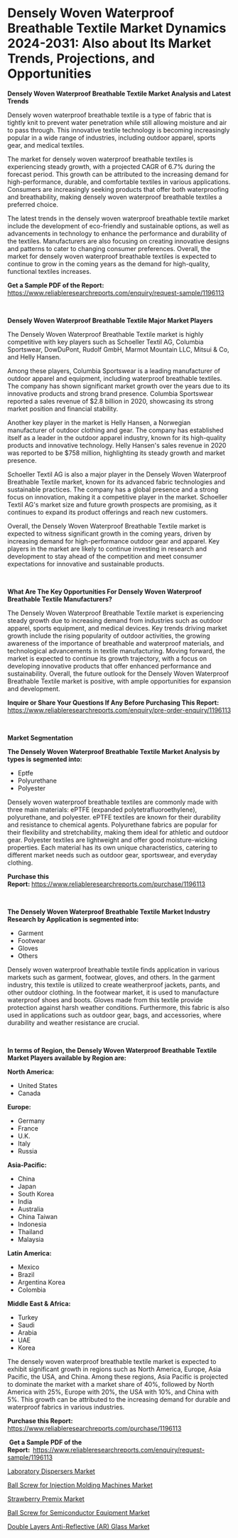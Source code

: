 <p><h1>Densely Woven Waterproof Breathable Textile Market Dynamics 2024-2031: Also about Its Market Trends, Projections, and Opportunities</h1></p><p><strong>Densely Woven Waterproof Breathable Textile Market Analysis and Latest Trends</strong></p>
<p><p>Densely woven waterproof breathable textile is a type of fabric that is tightly knit to prevent water penetration while still allowing moisture and air to pass through. This innovative textile technology is becoming increasingly popular in a wide range of industries, including outdoor apparel, sports gear, and medical textiles.</p><p>The market for densely woven waterproof breathable textiles is experiencing steady growth, with a projected CAGR of 6.7% during the forecast period. This growth can be attributed to the increasing demand for high-performance, durable, and comfortable textiles in various applications. Consumers are increasingly seeking products that offer both waterproofing and breathability, making densely woven waterproof breathable textiles a preferred choice.</p><p>The latest trends in the densely woven waterproof breathable textile market include the development of eco-friendly and sustainable options, as well as advancements in technology to enhance the performance and durability of the textiles. Manufacturers are also focusing on creating innovative designs and patterns to cater to changing consumer preferences. Overall, the market for densely woven waterproof breathable textiles is expected to continue to grow in the coming years as the demand for high-quality, functional textiles increases.</p></p>
<p><strong>Get a Sample PDF of the Report:&nbsp;</strong> <a href="https://www.reliableresearchreports.com/enquiry/request-sample/1196113">https://www.reliableresearchreports.com/enquiry/request-sample/1196113</a></p>
<p>&nbsp;</p>
<p><strong>Densely Woven Waterproof Breathable Textile Major Market Players</strong></p>
<p><p>The Densely Woven Waterproof Breathable Textile market is highly competitive with key players such as Schoeller Textil AG, Columbia Sportswear, DowDuPont, Rudolf GmbH, Marmot Mountain LLC, Mitsui & Co, and Helly Hansen. </p><p>Among these players, Columbia Sportswear is a leading manufacturer of outdoor apparel and equipment, including waterproof breathable textiles. The company has shown significant market growth over the years due to its innovative products and strong brand presence. Columbia Sportswear reported a sales revenue of $2.8 billion in 2020, showcasing its strong market position and financial stability. </p><p>Another key player in the market is Helly Hansen, a Norwegian manufacturer of outdoor clothing and gear. The company has established itself as a leader in the outdoor apparel industry, known for its high-quality products and innovative technology. Helly Hansen's sales revenue in 2020 was reported to be $758 million, highlighting its steady growth and market presence.</p><p>Schoeller Textil AG is also a major player in the Densely Woven Waterproof Breathable Textile market, known for its advanced fabric technologies and sustainable practices. The company has a global presence and a strong focus on innovation, making it a competitive player in the market. Schoeller Textil AG's market size and future growth prospects are promising, as it continues to expand its product offerings and reach new customers.</p><p>Overall, the Densely Woven Waterproof Breathable Textile market is expected to witness significant growth in the coming years, driven by increasing demand for high-performance outdoor gear and apparel. Key players in the market are likely to continue investing in research and development to stay ahead of the competition and meet consumer expectations for innovative and sustainable products.</p></p>
<p>&nbsp;</p>
<p><strong>What Are The Key Opportunities For Densely Woven Waterproof Breathable Textile Manufacturers?</strong></p>
<p><p>The Densely Woven Waterproof Breathable Textile market is experiencing steady growth due to increasing demand from industries such as outdoor apparel, sports equipment, and medical devices. Key trends driving market growth include the rising popularity of outdoor activities, the growing awareness of the importance of breathable and waterproof materials, and technological advancements in textile manufacturing. Moving forward, the market is expected to continue its growth trajectory, with a focus on developing innovative products that offer enhanced performance and sustainability. Overall, the future outlook for the Densely Woven Waterproof Breathable Textile market is positive, with ample opportunities for expansion and development.</p></p>
<p><strong>Inquire or Share Your Questions If Any Before Purchasing This Report:</strong> <a href="https://www.reliableresearchreports.com/enquiry/pre-order-enquiry/1196113">https://www.reliableresearchreports.com/enquiry/pre-order-enquiry/1196113</a></p>
<p>&nbsp;</p>
<p><strong>Market Segmentation</strong></p>
<p><strong>The Densely Woven Waterproof Breathable Textile Market Analysis by types is segmented into:</strong></p>
<p><ul><li>Eptfe</li><li>Polyurethane</li><li>Polyester</li></ul></p>
<p><p>Densely woven waterproof breathable textiles are commonly made with three main materials: ePTFE (expanded polytetrafluoroethylene), polyurethane, and polyester. ePTFE textiles are known for their durability and resistance to chemical agents. Polyurethane fabrics are popular for their flexibility and stretchability, making them ideal for athletic and outdoor gear. Polyester textiles are lightweight and offer good moisture-wicking properties. Each material has its own unique characteristics, catering to different market needs such as outdoor gear, sportswear, and everyday clothing.</p></p>
<p><strong>Purchase this Report:&nbsp;</strong><a href="https://www.reliableresearchreports.com/purchase/1196113">https://www.reliableresearchreports.com/purchase/1196113</a></p>
<p>&nbsp;</p>
<p><strong>The Densely Woven Waterproof Breathable Textile Market Industry Research by Application is segmented into:</strong></p>
<p><ul><li>Garment</li><li>Footwear</li><li>Gloves</li><li>Others</li></ul></p>
<p><p>Densely woven waterproof breathable textile finds application in various markets such as garment, footwear, gloves, and others. In the garment industry, this textile is utilized to create weatherproof jackets, pants, and other outdoor clothing. In the footwear market, it is used to manufacture waterproof shoes and boots. Gloves made from this textile provide protection against harsh weather conditions. Furthermore, this fabric is also used in applications such as outdoor gear, bags, and accessories, where durability and weather resistance are crucial.</p></p>
<p>&nbsp;</p>
<p><strong>In terms of Region, the Densely Woven Waterproof Breathable Textile Market Players available by Region are:</strong></p>
<p>
    <p> <strong> North America: </strong>
        <ul>
            <li>United States</li>
            <li>Canada</li>
        </ul>
        </p> 
    <p> <strong> Europe: </strong>
        <ul>
            <li>Germany</li>
            <li>France</li>
            <li>U.K.</li>
            <li>Italy</li>
            <li>Russia</li>
        </ul>
        </p> 
    <p> <strong> Asia-Pacific: </strong>
        <ul>
            <li>China</li>
            <li>Japan</li>
            <li>South Korea</li>
            <li>India</li>
            <li>Australia</li>
            <li>China Taiwan</li>
            <li>Indonesia</li>
            <li>Thailand</li>
            <li>Malaysia</li>
        </ul>
        </p> 
    <p> <strong> Latin America: </strong>
        <ul>
            <li>Mexico</li>
            <li>Brazil</li>
            <li>Argentina Korea</li>
            <li>Colombia</li>
        </ul>
        </p> 
    <p> <strong> Middle East & Africa: </strong>
        <ul>
            <li>Turkey</li>
            <li>Saudi</li>
            <li>Arabia</li>
            <li>UAE</li>
            <li>Korea</li>
        </ul>
    </p>
    </p>
<p><p>The densely woven waterproof breathable textile market is expected to exhibit significant growth in regions such as North America, Europe, Asia Pacific, the USA, and China. Among these regions, Asia Pacific is projected to dominate the market with a market share of 40%, followed by North America with 25%, Europe with 20%, the USA with 10%, and China with 5%. This growth can be attributed to the increasing demand for durable and waterproof fabrics in various industries.</p></p>
<p><strong>Purchase this Report: </strong><a href="https://www.reliableresearchreports.com/purchase/1196113">https://www.reliableresearchreports.com/purchase/1196113</a></p>
<p>&nbsp;<strong>Get a Sample PDF of the Report:&nbsp;&nbsp;</strong><a href="https://www.reliableresearchreports.com/enquiry/request-sample/1196113">https://www.reliableresearchreports.com/enquiry/request-sample/1196113</a></p>
<p><strong></strong></p>
<p><p><a href="https://issuu.com/reportprime-2/docs/laboratory-dispersers-market-size-2030.pptx">Laboratory Dispersers Market</a></p><p><a href="https://medium.com/@jadenlegros2023/ball-screw-for-injection-molding-machines-market-size-reveals-the-best-marketing-channels-in-global-e2e417a43c8e">Ball Screw for Injection Molding Machines Market</a></p><p><a href="https://issuu.com/reportprime-2/docs/strawberry-premix-market-size-2030.pptx">Strawberry Premix Market</a></p><p><a href="https://medium.com/@jadenlegros2023/ball-screw-for-semiconductor-equipment-market-research-report-its-history-and-forecast-2024-to-24b433106f0f">Ball Screw for Semiconductor Equipment Market</a></p><p><a href="https://github.com/irfadac/Market-Research-Report-List-1/blob/main/double-layers-anti-reflective-ar-glass-market.md">Double Layers Anti-Reflective (AR) Glass Market</a></p></p>